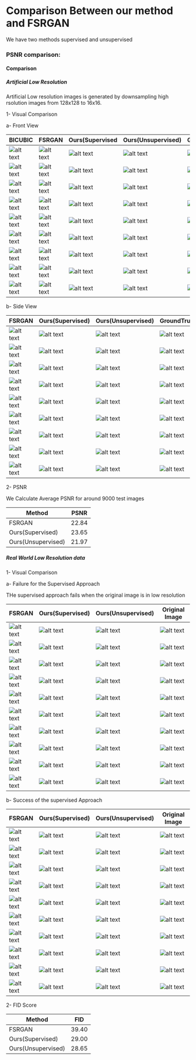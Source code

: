# Comparison Between our method  and FSRGAN

We have two methods supervised and unsupervised

### PSNR comparison:


####  Comparison

##### Artificial Low  Resolution

Artificial Low resolution images is generated by downsampling high rsolution images from 128x128 to 16x16.

1- Visual Comparison

a- Front View

|BICUBIC| FSRGAN| Ours(Supervised| Ours(Unsupervised)|Groundtruth|
|----------------------------------------- |------------------------|--------|-----------|-----------|
![alt text](images/artificial_Low_resolution_visual_comparison/0_0001_01_input.jpg 'bicubic')|    ![alt text](images/artificial_Low_resolution_visual_comparison/0_0001_01_fsrnet.jpg 'fsrnet')|  ![alt text](images/artificial_Low_resolution_visual_comparison/0_0001_01_output.jpg 'ours')| ![alt text](images/artificial_Low_resolution_visual_comparison/unsupervised/0_0001_01_output.jpg 'uns')| ![alt text](images/artificial_Low_resolution_visual_comparison/0_0001_01_gt.jpg 'gt')  
![alt text](images/artificial_Low_resolution_visual_comparison/0_0001_02_input.jpg 'bicubic')|    ![alt text](images/artificial_Low_resolution_visual_comparison/0_0001_02_fsrnet.jpg 'fsrnet')|  ![alt text](images/artificial_Low_resolution_visual_comparison/0_0001_02_output.jpg 'ours')| ![alt text](images/artificial_Low_resolution_visual_comparison/unsupervised/0_0001_02_output.jpg 'uns')|  ![alt text](images/artificial_Low_resolution_visual_comparison/0_0001_02_gt.jpg 'gt')  
![alt text](images/artificial_Low_resolution_visual_comparison/0_0001_03_input.jpg 'bicubic')|    ![alt text](images/artificial_Low_resolution_visual_comparison/0_0001_03_fsrnet.jpg 'fsrnet')|  ![alt text](images/artificial_Low_resolution_visual_comparison/0_0001_03_output.jpg 'ours')| ![alt text](images/artificial_Low_resolution_visual_comparison/unsupervised/0_0001_03_output.jpg 'uns')|  ![alt text](images/artificial_Low_resolution_visual_comparison/0_0001_03_gt.jpg 'gt')
![alt text](images/artificial_Low_resolution_visual_comparison/0_000001_input.jpg 'bicubic')|    ![alt text](images/artificial_Low_resolution_visual_comparison/0_000001_fsrnet.png 'fsrnet')|  ![alt text](images/artificial_Low_resolution_visual_comparison/0_000001_output.jpg 'ours')| ![alt text](images/artificial_Low_resolution_visual_comparison/unsupervised/0_000001_output.jpg 'uns')|  ![alt text](images/artificial_Low_resolution_visual_comparison/0_000001_gt.png 'gt')
![alt text](images/artificial_Low_resolution_visual_comparison/0_0002_01_input.jpg 'bicubic')|    ![alt text](images/artificial_Low_resolution_visual_comparison/0_0002_01_fsrnet.jpg 'fsrnet')|  ![alt text](images/artificial_Low_resolution_visual_comparison/0_0002_01_output.jpg 'ours')| ![alt text](images/artificial_Low_resolution_visual_comparison/unsupervised/0_0002_01_output.jpg 'uns')| ![alt text](images/artificial_Low_resolution_visual_comparison/0_0002_01_gt.jpg 'gt')  
![alt text](images/artificial_Low_resolution_visual_comparison/0_0002_02_input.jpg 'bicubic')|    ![alt text](images/artificial_Low_resolution_visual_comparison/0_0002_02_fsrnet.jpg 'fsrnet')|  ![alt text](images/artificial_Low_resolution_visual_comparison/0_0002_02_output.jpg 'ours')| ![alt text](images/artificial_Low_resolution_visual_comparison/unsupervised/0_0002_02_output.jpg 'uns')|  ![alt text](images/artificial_Low_resolution_visual_comparison/0_0002_02_gt.jpg 'gt')
![alt text](images/artificial_Low_resolution_visual_comparison/0_0003_02_input.jpg 'bicubic')|    ![alt text](images/artificial_Low_resolution_visual_comparison/0_0003_02_fsrnet.jpg 'fsrnet')|  ![alt text](images/artificial_Low_resolution_visual_comparison/0_0003_02_output.jpg 'ours')| ![alt text](images/artificial_Low_resolution_visual_comparison/unsupervised/0_0003_02_output.jpg 'uns')|   ![alt text](images/artificial_Low_resolution_visual_comparison/0_0003_02_gt.jpg 'gt')
![alt text](images/artificial_Low_resolution_visual_comparison/0_0004_10_input.jpg 'bicubic')|    ![alt text](images/artificial_Low_resolution_visual_comparison/0_0004_10_fsrnet.jpg 'fsrnet')|  ![alt text](images/artificial_Low_resolution_visual_comparison/0_0004_10_output.jpg 'ours')| ![alt text](images/artificial_Low_resolution_visual_comparison/unsupervised/0_0004_10_output.jpg 'uns')|  ![alt text](images/artificial_Low_resolution_visual_comparison/0_0004_10_gt.jpg 'gt') 
![alt text](images/artificial_Low_resolution_visual_comparison/0_0005_06_input.jpg 'bicubic')|    ![alt text](images/artificial_Low_resolution_visual_comparison/0_0005_06_fsrnet.jpg 'fsrnet')|  ![alt text](images/artificial_Low_resolution_visual_comparison/0_0005_06_output.jpg 'ours')| ![alt text](images/artificial_Low_resolution_visual_comparison/unsupervised/0_0005_06_output.jpg 'uns')|  ![alt text](images/artificial_Low_resolution_visual_comparison/0_0005_06_gt.jpg 'gt')

b- Side View

|FSRGAN                                                                               | Ours(Supervised)     |  Ours(Unsupervised)|GroundTruth|
|------------------------                                                            |------------------------|--------|-----------|
![alt text](images/artificial_sideview/fsrnet/0_image32714.jpg 'fsrgan')|    ![alt text](images/artificial_sideview/0_image32714_output.jpg 'super')|  ![alt text](images/artificial_sideview/unsupervised/0_image32714_output.jpg 'unsup')| ![alt text](images/artificial_sideview/0_image32714.jpg 'gt')| 
![alt text](images/artificial_sideview/fsrnet/0_image43394.jpg 'fsrgan')|    ![alt text](images/artificial_sideview/0_image43394_output.jpg 'super')|  ![alt text](images/artificial_sideview/unsupervised/0_image43394_output.jpg 'unsup')| ![alt text](images/artificial_sideview/0_image43394.jpg 'gt')| 
![alt text](images/artificial_sideview/fsrnet/0_image41743.jpg 'fsrgan')|    ![alt text](images/artificial_sideview/0_image41743_output.jpg 'super')|  ![alt text](images/artificial_sideview/unsupervised/0_image41743_output.jpg 'unsup')| ![alt text](images/artificial_sideview/0_image41743.jpg 'gt')| 
![alt text](images/artificial_sideview/fsrnet/0_image43555.jpg 'fsrgan')|    ![alt text](images/artificial_sideview/0_image43555_output.jpg 'super')|  ![alt text](images/artificial_sideview/unsupervised/0_image43555_output.jpg 'unsup')| ![alt text](images/artificial_sideview/0_image43555.jpg 'gt')| 
![alt text](images/artificial_sideview/fsrnet/0_image53039.jpg 'fsrgan')|    ![alt text](images/artificial_sideview/0_image53039_output.jpg 'super')|  ![alt text](images/artificial_sideview/unsupervised/0_image53039_output.jpg 'unsup')| ![alt text](images/artificial_sideview/0_image53039.jpg 'gt')| 
![alt text](images/artificial_sideview/fsrnet/0_image53812.jpg 'fsrgan')|    ![alt text](images/artificial_sideview/0_image53812_output.jpg 'super')|  ![alt text](images/artificial_sideview/unsupervised/0_image53812_output.jpg 'unsup')| ![alt text](images/artificial_sideview/0_image53812.jpg 'gt')| 
![alt text](images/artificial_sideview/fsrnet/0_image58018.jpg 'fsrgan')|    ![alt text](images/artificial_sideview/0_image58018_output.jpg 'super')|  ![alt text](images/artificial_sideview/unsupervised/0_image58018_output.jpg 'unsup')| ![alt text](images/artificial_sideview/0_image58018.jpg 'gt')| 
![alt text](images/artificial_sideview/fsrnet/0_image60272.jpg 'fsrgan')|    ![alt text](images/artificial_sideview/0_image60272_output.jpg 'super')|  ![alt text](images/artificial_sideview/unsupervised/0_image60272_output.jpg 'unsup')| ![alt text](images/artificial_sideview/0_image60272.jpg 'gt')| 
![alt text](images/artificial_sideview/fsrnet/0_image68246.jpg 'fsrgan')|    ![alt text](images/artificial_sideview/0_image68246_output.jpg 'super')|  ![alt text](images/artificial_sideview/unsupervised/0_image68246_output.jpg 'unsup')| ![alt text](images/artificial_sideview/0_image68246.jpg 'gt')| 


2- PSNR

We Calculate Average PSNR for around 9000 test images

|  Method | PSNR                 |
|---      |---                   |
|  FSRGAN |  22.84  |  
|  Ours(Supervised)  |  23.65  |  
|  Ours(Unsupervised)   |  21.97    | 



##### Real World Low Resolution data

1- Visual Comparison

a- Failure for the Supervised Approach

THe supervised approach fails when the original image is in low resolution 
 
|FSRGAN                                                                               | Ours(Supervised)     |  Ours(Unsupervised)|Original Image|
|------------------------                                                            |------------------------|--------|------------|
![alt text](images/real_data/failure_cases/fsrnet/0_2_Demonstration_Demonstration_Or_Protest_2_235.jpg 'fsrgan')|    ![alt text](images/real_data/failure_cases/supervised/0_2_Demonstration_Demonstration_Or_Protest_2_235.jpg 'super')|  ![alt text](images/real_data/failure_cases/unsupervised/0_2_Demonstration_Demonstration_Or_Protest_2_235.jpg 'unsup')|   ![alt text](images/real_data/failure_cases/gt1/0_2_Demonstration_Demonstration_Or_Protest_2_235.jpg 'gt')
![alt text](images/real_data/failure_cases/fsrnet/0_12_Group_Team_Organized_Group_12_Group_Team_Organized_Group_12_636.jpg 'fsrgan')|    ![alt text](images/real_data/failure_cases/supervised/0_12_Group_Team_Organized_Group_12_Group_Team_Organized_Group_12_636.jpg 'super')|  ![alt text](images/real_data/failure_cases/unsupervised/0_12_Group_Team_Organized_Group_12_Group_Team_Organized_Group_12_636.jpg 'unsup')| ![alt text](images/real_data/failure_cases/gt1/0_12_Group_Team_Organized_Group_12_Group_Team_Organized_Group_12_636.jpg 'gt')| 
![alt text](images/real_data/failure_cases/fsrnet/1_0_Parade_marchingband_1_291.jpg 'fsrgan')|    ![alt text](images/real_data/failure_cases/supervised/1_0_Parade_marchingband_1_291.jpg 'super')|  ![alt text](images/real_data/failure_cases/unsupervised/1_0_Parade_marchingband_1_291.jpg 'unsup')| ![alt text](images/real_data/failure_cases/gt1/1_0_Parade_marchingband_1_291.jpg 'gt')| 
![alt text](images/real_data/failure_cases/fsrnet/1_0_Parade_Parade_0_373.jpg 'fsrgan')|    ![alt text](images/real_data/failure_cases/supervised/1_0_Parade_Parade_0_373.jpg 'super')|  ![alt text](images/real_data/failure_cases/unsupervised/1_0_Parade_Parade_0_373.jpg 'unsup')|  ![alt text](images/real_data/failure_cases/gt1/1_0_Parade_Parade_0_373.jpg 'gt')|
![alt text](images/real_data/failure_cases/fsrnet/3_0_Parade_marchingband_1_259.jpg 'fsrgan')|    ![alt text](images/real_data/failure_cases/supervised/3_0_Parade_marchingband_1_259.jpg 'super')|  ![alt text](images/real_data/failure_cases/unsupervised/3_0_Parade_marchingband_1_259.jpg 'unsup')| ![alt text](images/real_data/failure_cases/gt1/3_0_Parade_marchingband_1_259.jpg 'gt')| 
![alt text](images/real_data/failure_cases/fsrnet/1_23_Shoppers_Shoppers_23_30.jpg 'fsrgan')|    ![alt text](images/real_data/failure_cases/supervised/1_23_Shoppers_Shoppers_23_30.jpg 'super')|  ![alt text](images/real_data/failure_cases/unsupervised/1_23_Shoppers_Shoppers_23_30.jpg 'unsup')| ![alt text](images/real_data/failure_cases/gt1/1_23_Shoppers_Shoppers_23_30.jpg 'gt')|
![alt text](images/real_data/failure_cases/fsrnet/2_0_Parade_marchingband_1_161.jpg 'fsrgan')|    ![alt text](images/real_data/failure_cases/supervised/2_0_Parade_marchingband_1_161.jpg 'super')|  ![alt text](images/real_data/failure_cases/unsupervised/2_0_Parade_marchingband_1_161.jpg 'unsup')|   ![alt text](images/real_data/failure_cases/gt1/2_0_Parade_marchingband_1_161.jpg 'gt')| 
![alt text](images/real_data/failure_cases/fsrnet/2_12_Group_Large_Group_12_Group_Large_Group_12_211.jpg 'fsrgan')|    ![alt text](images/real_data/failure_cases/supervised/2_12_Group_Large_Group_12_Group_Large_Group_12_211.jpg 'super')|  ![alt text](images/real_data/failure_cases/unsupervised/2_12_Group_Large_Group_12_Group_Large_Group_12_211.jpg 'unsup')| ![alt text](images/real_data/failure_cases/gt1/2_12_Group_Large_Group_12_Group_Large_Group_12_211.jpg 'gt')| 
![alt text](images/real_data/failure_cases/fsrnet/3_2_Demonstration_Demonstration_Or_Protest_2_884.jpg 'fsrgan')|    ![alt text](images/real_data/failure_cases/supervised/3_2_Demonstration_Demonstration_Or_Protest_2_884.jpg 'super')|  ![alt text](images/real_data/failure_cases/unsupervised/3_2_Demonstration_Demonstration_Or_Protest_2_884.jpg 'unsup')|  ![alt text](images/real_data/failure_cases/gt1/3_2_Demonstration_Demonstration_Or_Protest_2_884.jpg 'gt')|
![alt text](images/real_data/failure_cases/fsrnet/3_17_Ceremony_Ceremony_17_5.jpg 'fsrgan')|    ![alt text](images/real_data/failure_cases/supervised/3_17_Ceremony_Ceremony_17_5.jpg 'super')|  ![alt text](images/real_data/failure_cases/unsupervised/3_17_Ceremony_Ceremony_17_5.jpg 'unsup')|  ![alt text](images/real_data/failure_cases/gt1/3_17_Ceremony_Ceremony_17_5.jpg 'gt')|


b- Success of the supervised Approach

|FSRGAN                                                                               | Ours(Supervised)     |  Ours(Unsupervised)|Original Image|
|------------------------                                                            |------------------------|--------|------------|
![alt text](images/real_data/success_cases/fsrnet/0_0_Parade_marchingband_1_184.jpg 'fsrgan')|    ![alt text](images/real_data/success_cases/supervised/0_0_Parade_marchingband_1_184.jpg 'super')|  ![alt text](images/real_data/success_cases/unsupervised/0_0_Parade_marchingband_1_184.jpg 'unsup')|   ![alt text](images/real_data/success_cases/gt1/0_0_Parade_marchingband_1_184.jpg 'gt')
![alt text](images/real_data/success_cases/fsrnet/0_0_Parade_marchingband_1_432.jpg 'fsrgan')|    ![alt text](images/real_data/success_cases/supervised/0_0_Parade_marchingband_1_432.jpg 'super')|  ![alt text](images/real_data/success_cases/unsupervised/0_0_Parade_marchingband_1_432.jpg 'unsup')| ![alt text](images/real_data/success_cases/gt1/0_0_Parade_marchingband_1_432.jpg 'gt')| 
![alt text](images/real_data/success_cases/fsrnet/0_0_Parade_marchingband_1_668.jpg 'fsrgan')|    ![alt text](images/real_data/success_cases/supervised/0_0_Parade_marchingband_1_668.jpg 'super')|  ![alt text](images/real_data/success_cases/unsupervised/0_0_Parade_marchingband_1_668.jpg 'unsup')| ![alt text](images/real_data/success_cases/gt1/0_0_Parade_marchingband_1_668.jpg 'gt')| 
![alt text](images/real_data/success_cases/fsrnet/0_0_Parade_marchingband_1_1016.jpg 'fsrgan')|    ![alt text](images/real_data/success_cases/supervised/0_0_Parade_marchingband_1_1016.jpg 'super')|  ![alt text](images/real_data/success_cases/unsupervised/0_0_Parade_marchingband_1_1016.jpg 'unsup')|  ![alt text](images/real_data/success_cases/gt1/0_0_Parade_marchingband_1_1016.jpg 'gt')|
![alt text](images/real_data/success_cases/fsrnet/0_0_Parade_marchingband_1_873.jpg 'fsrgan')|    ![alt text](images/real_data/success_cases/supervised/0_0_Parade_marchingband_1_873.jpg 'super')|  ![alt text](images/real_data/success_cases/unsupervised/0_0_Parade_marchingband_1_873.jpg 'unsup')| ![alt text](images/real_data/success_cases/gt1/0_0_Parade_marchingband_1_873.jpg 'gt')| 
![alt text](images/real_data/success_cases/fsrnet/0_2_Demonstration_Demonstration_Or_Protest_2_326.jpg 'fsrgan')|    ![alt text](images/real_data/success_cases/supervised/0_2_Demonstration_Demonstration_Or_Protest_2_326.jpg 'super')|  ![alt text](images/real_data/success_cases/unsupervised/0_2_Demonstration_Demonstration_Or_Protest_2_326.jpg 'unsup')| ![alt text](images/real_data/success_cases/gt1/0_2_Demonstration_Demonstration_Or_Protest_2_326.jpg 'gt')|
![alt text](images/real_data/success_cases/fsrnet/0_2_Demonstration_Protesters_2_522.jpg 'fsrgan')|    ![alt text](images/real_data/success_cases/supervised/0_2_Demonstration_Protesters_2_522.jpg 'super')|  ![alt text](images/real_data/success_cases/unsupervised/0_2_Demonstration_Protesters_2_522.jpg 'unsup')|   ![alt text](images/real_data/success_cases/gt1/0_2_Demonstration_Protesters_2_522.jpg 'gt')| 
![alt text](images/real_data/success_cases/fsrnet/0_9_Press_Conference_Press_Conference_9_303.jpg 'fsrgan')|    ![alt text](images/real_data/success_cases/supervised/0_9_Press_Conference_Press_Conference_9_303.jpg 'super')|  ![alt text](images/real_data/success_cases/unsupervised/0_9_Press_Conference_Press_Conference_9_303.jpg 'unsup')| ![alt text](images/real_data/success_cases/gt1/0_9_Press_Conference_Press_Conference_9_303.jpg 'gt')| 
![alt text](images/real_data/success_cases/fsrnet/5_12_Group_Team_Organized_Group_12_Group_Team_Organized_Group_12_631.jpg 'fsrgan')|    ![alt text](images/real_data/success_cases/supervised/5_12_Group_Team_Organized_Group_12_Group_Team_Organized_Group_12_631.jpg 'super')|  ![alt text](images/real_data/success_cases/unsupervised/5_12_Group_Team_Organized_Group_12_Group_Team_Organized_Group_12_631.jpg 'unsup')|  ![alt text](images/real_data/success_cases/gt1/5_12_Group_Team_Organized_Group_12_Group_Team_Organized_Group_12_631.jpg 'gt')|
![alt text](images/real_data/success_cases/fsrnet/5_35_Basketball_Basketball_35_532.jpg 'fsrgan')|    ![alt text](images/real_data/success_cases/supervised/5_35_Basketball_Basketball_35_532.jpg 'super')|  ![alt text](images/real_data/success_cases/unsupervised/5_35_Basketball_Basketball_35_532.jpg 'unsup')|  ![alt text](images/real_data/success_cases/gt1/5_35_Basketball_Basketball_35_532.jpg 'gt')|



2- FID Score


|  Method | FID                 |
|---      |---                   |
|  FSRGAN |  39.40  |  
|  Ours(Supervised)  |  29.00  |  
|  Ours(Unsupervised)   |  28.65    | 
